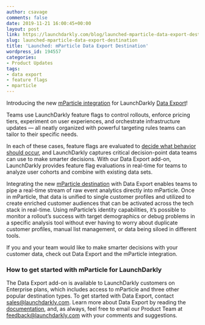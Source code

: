 ```yaml
---
author: csavage
comments: false
date: 2019-11-21 16:00:45+00:00
layout: post
link: https://launchdarkly.com/blog/launched-mparticle-data-export-destination/
slug: launched-mparticle-data-export-destination
title: 'Launched: mParticle Data Export Destination'
wordpress_id: 194557
categories:
- Product Updates
tags:
- data export
- feature flags
- mparticle
---
```


Introducing the new [mParticle integration](https://www.mparticle.com/integration/launchdarkly) for LaunchDarkly [Data Export](https://launchdarkly.com/features/data-export/)!

Teams use LaunchDarkly feature flags to control rollouts, enforce pricing tiers, experiment on user experiences, and orchestrate infrastructure updates — all neatly organized with powerful targeting rules teams can tailor to their specific needs.

In each of these cases, feature flags are evaluated to [decide what behavior should occur](https://docs.launchdarkly.com/docs/evaluation-reasons), and LaunchDarkly captures critical decision-point data teams can use to make smarter decisions. With our Data Export add-on, LaunchDarkly provides feature flag evaluations in real-time for teams to analyze user cohorts and combine with existing data sets.

Integrating the new [mParticle destination](https://docs.launchdarkly.com/docs/mparticle-destination) with Data Export enables teams to pipe a real-time stream of raw event analytics directly into mParticle. Once in mParticle, that data is unified to single customer profiles and utilized to create enriched customer audiences that can be activated across the tech stack in real-time. Using mParticle’s identity capabilities, it’s possible to monitor a rollout’s success with target demographics or debug problems in a specific analysis tool without ever having to worry about duplicate customer profiles, manual list management, or data being siloed in different tools.

If you and your team would like to make smarter decisions with your customer data, check out Data Export and the mParticle integration.


### How to get started with mParticle for LaunchDarkly


The Data Export add-on is available to LaunchDarkly customers on Enterprise plans, which includes access to mParticle and three other popular destination types. To get started with Data Export, contact [sales@launchdarkly.com](mailto:sales@launchdarkly.com). Learn more about Data Export by reading the [documentation](https://docs.launchdarkly.com/docs/data-export), and, as always, feel free to email our Product Team at [feedback@launchdarkly.com](mailto:feedback@launchdarkly.com) with your comments and suggestions.
